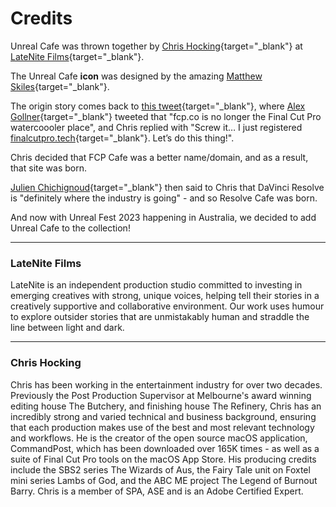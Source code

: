 # Credits

Unreal Cafe was thrown together by [Chris Hocking](https://twitter.com/chrisatlatenite){target="_blank"} at [LateNite Films](https://latenitefilms.com/technology/){target="_blank"}.

The Unreal Cafe **icon** was designed by the amazing [Matthew Skiles](https://matthewskiles.com){target="_blank"}.

The origin story comes back to [this tweet](https://twitter.com/chrisatlatenite/status/1661729178826477569){target="_blank"}, where [Alex Gollner](https://twitter.com/Alex4D){target="_blank"} tweeted that "fcp.co is no longer the Final Cut Pro watercoooler place", and Chris replied with "Screw it… I just registered [finalcutpro.tech](https://finalcutpro.tech){target="_blank"}. Let’s do this thing!".

Chris decided that FCP Cafe was a better name/domain, and as a result, that site was born.

[Julien Chichignoud](https://julien.chichignoud.com){target="_blank"} then said to Chris that DaVinci Resolve is "definitely where the industry is going" - and so Resolve Cafe was born.

And now with Unreal Fest 2023 happening in Australia, we decided to add Unreal Cafe to the collection!

---

### LateNite Films

LateNite is an independent production studio committed to investing in emerging creatives with strong, unique voices, helping tell their stories in a creatively supportive and collaborative environment. Our work uses humour to explore outsider stories that are unmistakably human and straddle the line between light and dark.

---

### Chris Hocking

Chris has been working in the entertainment industry for over two decades. Previously the Post Production Supervisor at Melbourne's award winning editing house The Butchery, and finishing house The Refinery, Chris has an incredibly strong and varied technical and business background, ensuring that each production makes use of the best and most relevant technology and workflows. He is the creator of the open source macOS application, CommandPost, which has been downloaded over 165K times - as well as a suite of Final Cut Pro tools on the macOS App Store. His producing credits include the SBS2 series The Wizards of Aus, the Fairy Tale unit on Foxtel mini series Lambs of God, and the ABC ME project The Legend of Burnout Barry. Chris is a member of SPA, ASE and is an Adobe Certified Expert.